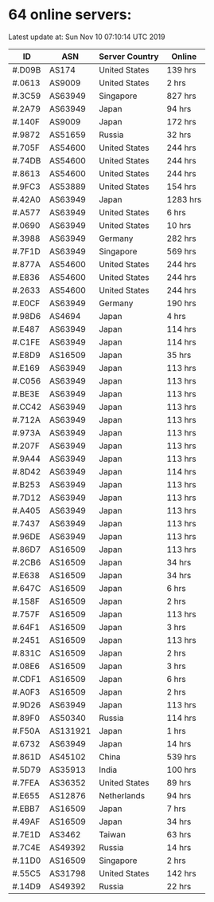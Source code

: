 # 64 online servers:

Latest update at: Sun Nov 10 07:10:14 UTC 2019

| ID | ASN | Server Country | Online |
| -- | --- | -------------- | ------ |
| #.D09B | AS174 | United States | 139 hrs |
| #.0613 | AS9009 | United States | 2 hrs |
| #.3C59 | AS63949 | Singapore | 827 hrs |
| #.2A79 | AS63949 | Japan | 94 hrs |
| #.140F | AS9009 | Japan | 172 hrs |
| #.9872 | AS51659 | Russia | 32 hrs |
| #.705F | AS54600 | United States | 244 hrs |
| #.74DB | AS54600 | United States | 244 hrs |
| #.8613 | AS54600 | United States | 244 hrs |
| #.9FC3 | AS53889 | United States | 154 hrs |
| #.42A0 | AS63949 | Japan | 1283 hrs |
| #.A577 | AS63949 | United States | 6 hrs |
| #.0690 | AS63949 | United States | 10 hrs |
| #.3988 | AS63949 | Germany | 282 hrs |
| #.7F1D | AS63949 | Singapore | 569 hrs |
| #.877A | AS54600 | United States | 244 hrs |
| #.E836 | AS54600 | United States | 244 hrs |
| #.2633 | AS54600 | United States | 244 hrs |
| #.E0CF | AS63949 | Germany | 190 hrs |
| #.98D6 | AS4694 | Japan | 4 hrs |
| #.E487 | AS63949 | Japan | 114 hrs |
| #.C1FE | AS63949 | Japan | 114 hrs |
| #.E8D9 | AS16509 | Japan | 35 hrs |
| #.E169 | AS63949 | Japan | 113 hrs |
| #.C056 | AS63949 | Japan | 113 hrs |
| #.BE3E | AS63949 | Japan | 113 hrs |
| #.CC42 | AS63949 | Japan | 113 hrs |
| #.712A | AS63949 | Japan | 113 hrs |
| #.973A | AS63949 | Japan | 113 hrs |
| #.207F | AS63949 | Japan | 113 hrs |
| #.9A44 | AS63949 | Japan | 113 hrs |
| #.8D42 | AS63949 | Japan | 114 hrs |
| #.B253 | AS63949 | Japan | 113 hrs |
| #.7D12 | AS63949 | Japan | 113 hrs |
| #.A405 | AS63949 | Japan | 113 hrs |
| #.7437 | AS63949 | Japan | 113 hrs |
| #.96DE | AS63949 | Japan | 113 hrs |
| #.86D7 | AS16509 | Japan | 113 hrs |
| #.2CB6 | AS16509 | Japan | 34 hrs |
| #.E638 | AS16509 | Japan | 34 hrs |
| #.647C | AS16509 | Japan | 6 hrs |
| #.158F | AS16509 | Japan | 2 hrs |
| #.757F | AS16509 | Japan | 113 hrs |
| #.64F1 | AS16509 | Japan | 3 hrs |
| #.2451 | AS16509 | Japan | 113 hrs |
| #.831C | AS16509 | Japan | 2 hrs |
| #.08E6 | AS16509 | Japan | 3 hrs |
| #.CDF1 | AS16509 | Japan | 6 hrs |
| #.A0F3 | AS16509 | Japan | 2 hrs |
| #.9D26 | AS63949 | Japan | 113 hrs |
| #.89F0 | AS50340 | Russia | 114 hrs |
| #.F50A | AS131921 | Japan | 1 hrs |
| #.6732 | AS63949 | Japan | 14 hrs |
| #.861D | AS45102 | China | 539 hrs |
| #.5D79 | AS35913 | India | 100 hrs |
| #.7FEA | AS36352 | United States | 89 hrs |
| #.E655 | AS12876 | Netherlands | 94 hrs |
| #.EBB7 | AS16509 | Japan | 7 hrs |
| #.49AF | AS16509 | Japan | 34 hrs |
| #.7E1D | AS3462 | Taiwan | 63 hrs |
| #.7C4E | AS49392 | Russia | 14 hrs |
| #.11D0 | AS16509 | Singapore | 2 hrs |
| #.55C5 | AS31798 | United States | 142 hrs |
| #.14D9 | AS49392 | Russia | 22 hrs |

